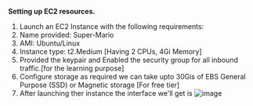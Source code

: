 **Setting up EC2 resources.**

1. Launch an EC2 Instance with the following requirements:
2. Name provided: Super-Mario
3. AMI: Ubuntu/Linux
4. Instance type: t2.Medium [Having 2 CPUs, 4Gi Memory]
5. Provided the keypair and Enabled the security group for all inbound traffic.[for the learning purpose]
6. Configure storage as required we can take upto 30Gis of EBS General Purpose (SSD) or Magnetic storage [For free tier]
7. After launching ther instance the interface we'll get is ![image](https://github.com/user-attachments/assets/07fcf06a-2cad-449b-9cc9-fda93380e258)

